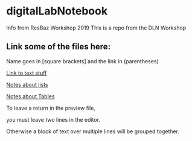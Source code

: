 # digitalLabNotebook
Info from ResBaz Workshop 2019
This is a repo from the DLN Workshop

## Link some of the files here:

Name goes in [square brackets] and the link in (parentheses)

[Link to text stuff](text_studd.md)

[Notes about lists](lists_and_bullets.md)

[Notes about Tables](tables.md)

To leave a return in the preview file,

you must leave two lines in the editor.

Otherwise
a 
block
of 
text
over
multiple
lines
will 
be 
grouped
together.
